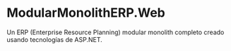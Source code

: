 # ModularMonolithERP.Web
 Un ERP (Enterprise Resource Planning) modular monolith completo creado usando tecnologías de ASP.NET.
